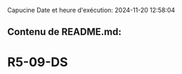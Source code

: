 Capucine
Date et heure d'exécution: 2024-11-20 12:58:04

Contenu de README.md:
---------------------
# R5-09-DS